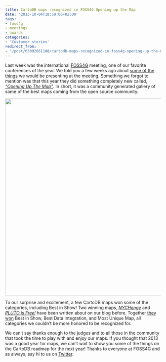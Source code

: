 ```yaml
---
title: CartoDB maps recognized in FOSS4G Opening up the Map
date: '2013-10-04T18:59:06+02:00'
tags:
- foss4g
- meetings
- awards
categories:
- 'Customer stories'
redirect_from:
- "/post/63092661188/cartodb-maps-recognized-in-foss4g-opening-up-the-map/"
---
```


Last week was the international <a href="http://2013.foss4g.org/">FOSS4G</a> meeting, one of our favorite conferences of the year. We told you a few weeks ago about <a href="http://blog.cartodb.com/post/58078947064/its-foss4g-time-again">some of the things</a> we would be presenting at the meeting. Something we forgot to mention was that this year they did something completely new called, <a href="http://2013.foss4g.org/conf/gallery/">_“Opening Up The Map”_</a>. In short, it was a community generated gallery of some of the best maps coming from the open source community.

<img src="http://i.imgur.com/lDmy2Bd.jpg" width="637px"/>

To our surprise and excitement, a few CartoDB maps won some of the categories, including Best in Show! Two winning maps, _<a href="http://nychenge.com/">NYCHenge</a>_ and <a href="http://andrewxhill.github.io/cartodb-examples/scroll-story/pluto/index.html#0">_PLUTO is Free!_</a> have been written about on our blog before. Together <a href="http://2013.foss4g.org/conf/gallery/winners">they won</a> Best in Show, Best Data Integration, and Most Unique Map, all categories we couldn’t be more honored to be recognized for.

We can’t say thanks enough to the judges and to all those in the community that took the time to play with and enjoy our maps. If you thought that 2013 was a good year for maps, we can’t wait to show you some of the things on the CartoDB roadmap for the next year! Thanks to everyone at FOSS4G and as always, say hi to us on <a href="https://twitter.com/cartodb">Twitter</a>.

